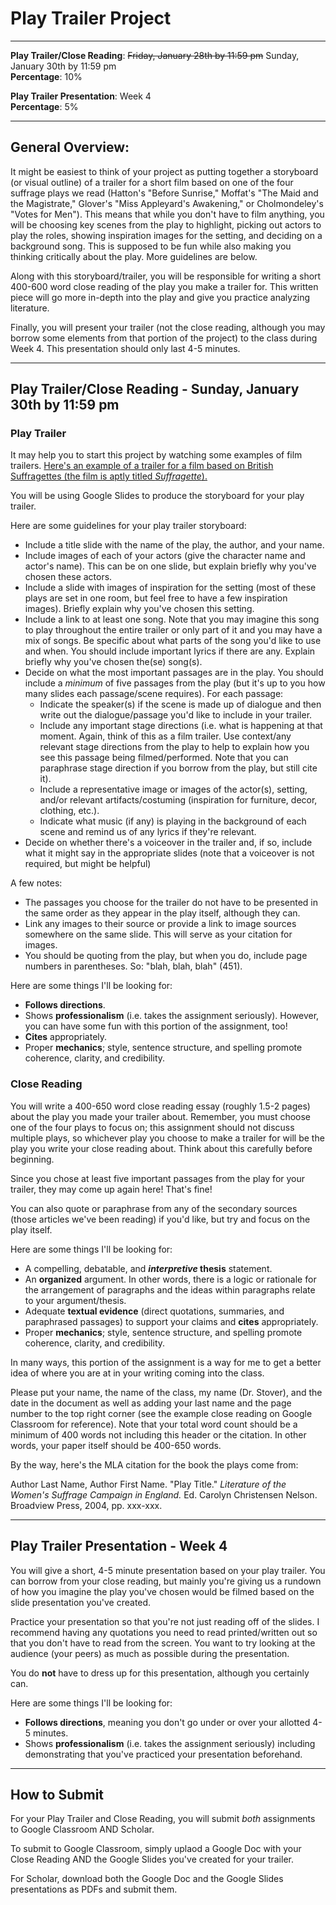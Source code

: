 # Play Trailer Project

_____

**Play Trailer/Close Reading**: ~~Friday, January 28th by 11:59 pm~~ Sunday, January 30th by 11:59 pm
<br />**Percentage**: 10%

**Play Trailer Presentation**: Week 4
<br />**Percentage**: 5%

_____

## General Overview:

It might be easiest to think of your project as putting together a storyboard (or visual outline) of a trailer for a short film based on one of the four suffrage plays we read (Hatton's "Before Sunrise," Moffat's "The Maid and the Magistrate," Glover's "Miss Appleyard's Awakening," or Cholmondeley's "Votes for Men"). This means that while you don't have to film anything, you will be choosing key scenes from the play to highlight, picking out actors to play the roles, showing inspiration images for the setting, and deciding on a background song. This is supposed to be fun while also making you thinking critically about the play. More guidelines are below.

Along with this storyboard/trailer, you will be responsible for writing a short 400-600 word close reading of the play you make a trailer for. This written piece will go more in-depth into the play and give you practice analyzing literature.

Finally, you will present your trailer (not the close reading, although you may borrow some elements from that portion of the project) to the class during Week 4. This presentation should only last 4-5 minutes.

_____

## Play Trailer/Close Reading - Sunday, January 30th by 11:59 pm

### Play Trailer

It may help you to start this project by watching some examples of film trailers. [Here's an example of a trailer for a film based on British Suffragettes (the film is aptly titled *Suffragette*).](https://www.youtube.com/watch?v=056FI2Pq9RY)

You will be using Google Slides to produce the storyboard for your play trailer.

Here are some guidelines for your play trailer storyboard:
* Include a title slide with the name of the play, the author, and your name.
* Include images of each of your actors (give the character name and actor's name). This can be on one slide, but explain briefly why you've chosen these actors.
* Include a slide with images of inspiration for the setting (most of these plays are set in one room, but feel free to have a few inspiration images). Briefly explain why you've chosen this setting.
* Include a link to at least one song. Note that you may imagine this song to play throughout the entire trailer or only part of it and you may have a mix of songs. Be specific about what parts of the song you'd like to use and when. You should include important lyrics if there are any. Explain briefly why you've chosen the(se) song(s).
* Decide on what the most important passages are in the play. You should include a *minimum* of five passages from the play (but it's up to you how many slides each passage/scene requires). For each passage: 
  * Indicate the speaker(s) if the scene is made up of dialogue and then write out the dialogue/passage you'd like to include in your trailer.
  * Include any important stage directions (i.e. what is happening at that moment. Again, think of this as a film trailer. Use context/any relevant stage directions from the play to help to explain how you see this passage being filmed/performed. Note that you can paraphrase stage direction if you borrow from the play, but still cite it).
  * Include a representative image or images of the actor(s), setting, and/or relevant artifacts/costuming (inspiration for furniture, decor, clothing, etc.).
  * Indicate what music (if any) is playing in the background of each scene and remind us of any lyrics if they're relevant.
* Decide on whether there's a voiceover in the trailer and, if so, include what it might say in the appropriate slides (note that a voiceover is not required, but might be helpful)

A few notes:
* The passages you choose for the trailer do not have to be presented in the same order as they appear in the play itself, although they can.
* Link any images to their source or provide a link to image sources somewhere on the same slide. This will serve as your citation for images.
* You should be quoting from the play, but when you do, include page numbers in parentheses. So: "blah, blah, blah" (451).

Here are some things I'll be looking for:
* **Follows directions**.
* Shows **professionalism** (i.e. takes the assignment seriously). However, you can have some fun with this portion of the assignment, too!
* **Cites** appropriately.
* Proper **mechanics**; style, sentence structure, and spelling promote coherence, clarity, and credibility.

### Close Reading

You will write a 400-650 word close reading essay (roughly 1.5-2 pages) about the play you made your trailer about. Remember, you must choose one of the four plays to focus on; this assignment should not discuss multiple plays, so whichever play you choose to make a trailer for will be the play you write your close reading about. Think about this carefully before beginning.

Since you chose at least five important passages from the play for your trailer, they may come up again here! That's fine! 

You can also quote or paraphrase from any of the secondary sources (those articles we've been reading) if you'd like, but try and focus on the play itself.

Here are some things I'll be looking for:
* A compelling, debatable, and ***interpretive* thesis** statement.
* An **organized** argument. In other words, there is a logic or rationale for the arrangement of paragraphs and the ideas within paragraphs relate to your argument/thesis.
* Adequate **textual evidence** (direct quotations, summaries, and paraphrased passages) to support your claims and **cites** appropriately.
* Proper **mechanics**; style, sentence structure, and spelling promote coherence, clarity, and credibility.

In many ways, this portion of the assignment is a way for me to get a better idea of where you are at in your writing coming into the class. 

Please put your name, the name of the class, my name (Dr. Stover), and the date in the document as well as adding your last name and the page number to the top right corner (see the example close reading on Google Classroom for reference). Note that your total word count should be a minimum of 400 words not including this header or the citation. In other words, your paper itself should be 400-650 words. 

By the way, here's the MLA citation for the book the plays come from:

Author Last Name, Author First Name. "Play Title." *Literature of the Women's Suffrage Campaign in England.* Ed. Carolyn Christensen Nelson. Broadview Press, 2004, pp. xxx-xxx. 

_____

## Play Trailer Presentation - Week 4

You will give a short, 4-5 minute presentation based on your play trailer. You can borrow from your close reading, but mainly you're giving us a rundown of how you imagine the play you've chosen would be filmed based on the slide presentation you've created.

Practice your presentation so that you're not just reading off of the slides. I recommend having any quotations you need to read printed/written out so that you don't have to read from the screen. You want to try looking at the audience (your peers) as much as possible during the presentation.

You do **not** have to dress up for this presentation, although you certainly can.

Here are some things I'll be looking for:
* **Follows directions**, meaning you don't go under or over your allotted 4-5 minutes.
* Shows **professionalism** (i.e. takes the assignment seriously) including demonstrating that you've practiced your presentation beforehand.

_____

## How to Submit

For your Play Trailer and Close Reading, you will submit *both* assignments to Google Classroom AND Scholar.

To submit to Google Classroom, simply uplaod a Google Doc with your Close Reading AND the Google Slides you've created for your trailer.

For Scholar, download both the Google Doc and the Google Slides presentations as PDFs and submit them.

